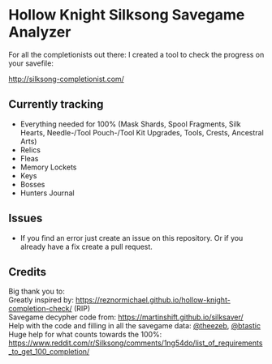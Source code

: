 # Hollow Knight Silksong Savegame Analyzer
  
For all the completionists out there: I created a tool to check the progress on your savefile:  
  
http://silksong-completionist.com/  
  
## Currently tracking
- Everything needed for 100% (Mask Shards, Spool Fragments, Silk Hearts, Needle-/Tool Pouch-/Tool Kit Upgrades, Tools, Crests, Ancestral Arts)
- Relics
- Fleas
- Memory Lockets
- Keys
- Bosses
- Hunters Journal

## Issues
- If you find an error just create an issue on this repository. Or if you already have a fix create a pull request.

## Credits
Big thank you to:  
Greatly inspired by: https://reznormichael.github.io/hollow-knight-completion-check/ (RIP)  
Savegame decypher code from: https://martinshift.github.io/silksaver/  
Help with the code and filling in all the savegame data: [@theezeb](https://github.com/theezeb), [@btastic](https://github.com/btastic)  
Huge help for what counts towards the 100%: https://www.reddit.com/r/Silksong/comments/1ng54do/list_of_requirements_to_get_100_completion/
